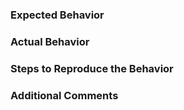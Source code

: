 ### Expected Behavior

### Actual Behavior

### Steps to Reproduce the Behavior

### Additional Comments
